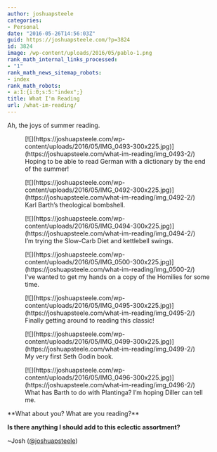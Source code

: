 ```yaml
---
author: joshuapsteele
categories:
- Personal
date: "2016-05-26T14:56:03Z"
guid: https://joshuapsteele.com/?p=3824
id: 3824
image: /wp-content/uploads/2016/05/pablo-1.png
rank_math_internal_links_processed:
- "1"
rank_math_news_sitemap_robots:
- index
rank_math_robots:
- a:1:{i:0;s:5:"index";}
title: What I'm Reading
url: /what-im-reading/
---
```


Ah, the joys of summer reading.

<div class="gallery galleryid-3824 gallery-columns-3 gallery-size-medium" id="gallery-1"><figure class="gallery-item"><div class="gallery-icon landscape"> [![](https://joshuapsteele.com/wp-content/uploads/2016/05/IMG_0493-300x225.jpg)](https://joshuapsteele.com/what-im-reading/img_0493-2/) </div> <figcaption class="wp-caption-text gallery-caption" id="gallery-1-3829"> Hoping to be able to read German with a dictionary by the end of the summer! </figcaption></figure><figure class="gallery-item"><div class="gallery-icon landscape"> [![](https://joshuapsteele.com/wp-content/uploads/2016/05/IMG_0492-300x225.jpg)](https://joshuapsteele.com/what-im-reading/img_0492-2/) </div> <figcaption class="wp-caption-text gallery-caption" id="gallery-1-3828"> Karl Barth’s theological bombshell. </figcaption></figure><figure class="gallery-item"><div class="gallery-icon landscape"> [![](https://joshuapsteele.com/wp-content/uploads/2016/05/IMG_0494-300x225.jpg)](https://joshuapsteele.com/what-im-reading/img_0494-2/) </div> <figcaption class="wp-caption-text gallery-caption" id="gallery-1-3830"> I’m trying the Slow-Carb Diet and kettlebell swings. </figcaption></figure><figure class="gallery-item"><div class="gallery-icon landscape"> [![](https://joshuapsteele.com/wp-content/uploads/2016/05/IMG_0500-300x225.jpg)](https://joshuapsteele.com/what-im-reading/img_0500-2/) </div> <figcaption class="wp-caption-text gallery-caption" id="gallery-1-3834"> I’ve wanted to get my hands on a copy of the Homilies for some time. </figcaption></figure><figure class="gallery-item"><div class="gallery-icon landscape"> [![](https://joshuapsteele.com/wp-content/uploads/2016/05/IMG_0495-300x225.jpg)](https://joshuapsteele.com/what-im-reading/img_0495-2/) </div> <figcaption class="wp-caption-text gallery-caption" id="gallery-1-3831"> Finally getting around to reading this classic! </figcaption></figure><figure class="gallery-item"><div class="gallery-icon landscape"> [![](https://joshuapsteele.com/wp-content/uploads/2016/05/IMG_0499-300x225.jpg)](https://joshuapsteele.com/what-im-reading/img_0499-2/) </div> <figcaption class="wp-caption-text gallery-caption" id="gallery-1-3833"> My very first Seth Godin book. </figcaption></figure><figure class="gallery-item"><div class="gallery-icon landscape"> [![](https://joshuapsteele.com/wp-content/uploads/2016/05/IMG_0496-300x225.jpg)](https://joshuapsteele.com/what-im-reading/img_0496-2/) </div> <figcaption class="wp-caption-text gallery-caption" id="gallery-1-3832"> What has Barth to do with Plantinga? I’m hoping Diller can tell me. </figcaption></figure> </div>**What about you? What are you reading?**

**Is there anything I should add to this eclectic assortment?**

~Josh ([@joshuapsteele](https://twitter.com/joshuapsteele))